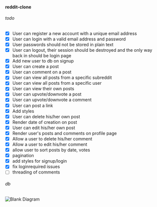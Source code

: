 #### reddit-clone
###### todo
- [x] User can register a new account with a unique email address
- [x] User can login with a valid email address and password
- [x] User passwords should not be stored in plain text
- [x] User can logout, their session should be destroyed and the only way back in should be login page
- [x] Add new user to db on signup
- [x] User can create a post
- [x] User can comment on a post
- [x] User can view all posts from a specific subreddit
- [x] User can view all posts from a specific user
- [x] User can view their own posts
- [x] User can upvote/downvote a post
- [x] User can upvote/downvote a comment
- [x] User can post a link
- [x] Add styles
- [x] User can delete his/her own post
- [x] Render date of creation on post
- [x] User can edit his/her own post
- [x] Render user's posts and comments on profile page
- [x] Allow a user to delete his/her comment
- [x] Allow a user to edit his/her comment
- [x] allow user to sort posts by date, votes
- [x] pagination
- [x] add styles for signup/login
- [x] fix loginrequired issues
- [ ] threading of comments

###### db
![Blank Diagram](https://user-images.githubusercontent.com/46908343/79140232-a9bbc900-7d85-11ea-9c43-8045f59f3675.png)

